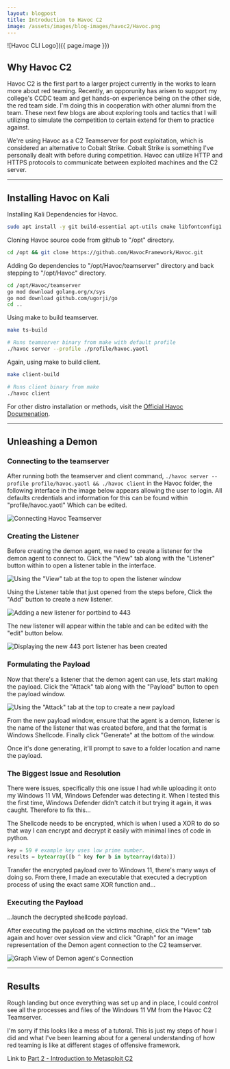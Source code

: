 ```yaml
---
layout: blogpost
title: Introduction to Havoc C2
image: /assets/images/blog-images/havoc2/Havoc.png
---
```

![Havoc CLI Logo]({{ page.image }})

## Why Havoc C2
Havoc C2 is the first part to a larger project currently in the works to learn more about red teaming. Recently, an opporunity has arisen to support my college's CCDC team and get hands-on experience being on the other side, the red team side. I'm doing this in cooperation with other alumni from the team. These next few blogs are about exploring tools and tactics that I will utilizing to simulate the competition to certain extend for them to practice against.

We're using Havoc as a C2 Teamserver for post exploitation, which is considered an alternative to Cobalt Strike. Cobalt Strike is something I've personally dealt with before during competition. Havoc can utilize HTTP and HTTPS protocols to communicate between exploited machines and the C2 server.

---

## Installing Havoc on Kali

Installing Kali Dependencies for Havoc.
```bash
sudo apt install -y git build-essential apt-utils cmake libfontconfig1 libglu1-mesa-dev libgtest-dev libspdlog-dev libboost-all-dev libncurses5-dev libgdbm-dev libssl-dev libreadline-dev libffi-dev libsqlite3-dev libbz2-dev mesa-common-dev qtbase5-dev qtchooser qt5-qmake qtbase5-dev-tools libqt5websockets5 libqt5websockets5-dev qtdeclarative5-dev golang-go qtbase5-dev libqt5websockets5-dev python3-dev libboost-all-dev mingw-w64 nasm  
```

Cloning Havoc source code from github to "/opt" directory.
```bash
cd /opt && git clone https://github.com/HavocFramework/Havoc.git
```

Adding Go dependencies to "/opt/Havoc/teamserver" directory and back stepping to "/opt/Havoc" directory.
```bash
cd /opt/Havoc/teamserver
go mod download golang.org/x/sys
go mod download github.com/ugorji/go
cd ..
```

Using make to build teamserver.
```bash
make ts-build

# Runs teamserver binary from make with default profile
./havoc server --profile ./profile/havoc.yaotl
```

Again, using make to build client.
```bash
make client-build

# Runs client binary from make
./havoc client
```

For other distro installation or methods, visit the [Official Havoc Documenation](https://havocframework.com/docs/installation).

---

## Unleashing a Demon
### Connecting to the teamserver
After running both the teamserver and client command, `./havoc server --profile profile/havoc.yaotl && ./havoc client` in the Havoc folder, the following interface in the image below appears allowing the user to login. All defaults credentials and information for this can be found within "profile/havoc.yaotl" Which can be edited.

![Connecting Havoc Teamserver](/assets/images/blog-images/havoc2/HavocNewProfile.png)

### Creating the Listener
Before creating the demon agent, we need to create a listener for the demon agent to connect to. Click the "View" tab along with the "Listener" button within to open a listener table in the interface.

![Using the "View" tab at the top to open the listener window](/assets/images/blog-images/havoc2/HavocListenerView.png)

Using the Listener table that just opened from the steps before, Click the "Add" button to create a new listener.

![Adding a new listener for portbind to 443](/assets/images/blog-images/havoc2/HavocNewListener.png)

The new listener will appear within the table and can be edited with the "edit" button below. 

![Displaying the new 443 port listener has been created](/assets/images/blog-images/havoc2/HavocListenerTable.png)

### Formulating the Payload
Now that there's a listener that the demon agent can use, lets start making the payload. Click the "Attack" tab along with the "Payload" button to open the payload window.

![Using the "Attack" tab at the top to create a new payload](/assets/images/blog-images/havoc2/HavocPayloadView.png)

From the new payload window, ensure that the agent is a demon, listener is the name of the listener that was created before, and that the format is Windows Shellcode. Finally click "Generate" at the bottom of the window.

Once it's done generating, it'll prompt to save to a folder location and name the payload. 

### The Biggest Issue and Resolution
There were issues, specifically this one issue I had while uploading it onto my Windows 11 VM, Windows Defender was detecting it. When I tested this the first time, Windows Defender didn't catch it but trying it again, it was caught. Therefore to fix this...

The Shellcode needs to be encrypted, which is when I used a XOR to do so that way I can encrypt and decrypt it easily with minimal lines of code in python.
```python
key = 59 # example key uses low prime number.
results = bytearray([b ^ key for b in bytearray(data)])
```

Transfer the encrypted payload over to Windows 11, there's many ways of doing so. From there, I made an executable that executed a decryption process of using the exact same XOR function and...

### Executing the Payload
...launch the decrypted shellcode payload.

After executing the payload on the victims machine, click the "View" tab again and hover over session view and click "Graph" for an image representation of the Demon agent connection to the C2 teamserver.

![Graph View of Demon agent's Connection](/assets/images/blog-images/havoc2/HavocDemonConnection.png)

---

## Results
Rough landing but once everything was set up and in place, I could control see all the processes and files of the Windows 11 VM from the Havoc C2 Teamserver. 

I'm sorry if this looks like a mess of a tutoral. This is just my steps of how I did and what I've been learning about for a general understanding of how red teaming is like at different stages of offensive framework.

Link to [Part 2 - Introduction to Metasploit C2](/MetasploitC2)
